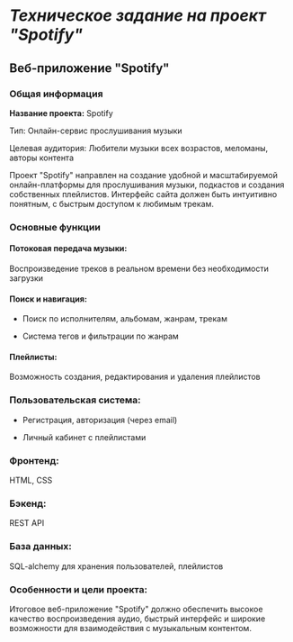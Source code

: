 # **_Техническое задание на проект "Spotify"_**

## **Веб-приложение "Spotify"**

### **Общая информация**

**Название проекта:** Spotify

Тип: Онлайн-сервис прослушивания музыки

Целевая аудитория: Любители музыки всех возрастов, меломаны, авторы контента

Проект "Spotify" направлен на создание удобной и масштабируемой онлайн-платформы для прослушивания музыки, подкастов и создания собственных плейлистов. Интерфейс сайта должен быть интуитивно понятным, с быстрым доступом к любимым трекам.

### **Основные функции**

#### **Потоковая передача музыки:**

Воспроизведение треков в реальном времени без необходимости загрузки

#### **Поиск и навигация:**

- Поиск по исполнителям, альбомам, жанрам, трекам

- Система тегов и фильтрации по жанрам

#### **Плейлисты:**
Возможность создания, редактирования и удаления плейлистов

### **Пользовательская система:**

- Регистрация, авторизация (через email)

- Личный кабинет с плейлистами

### **Фронтенд:**

HTML, CSS

### **Бэкенд:**

REST API

### **База данных:**

SQL-alchemy для хранения пользователей, плейлистов

### **Особенности и цели проекта:**

Итоговое веб-приложение "Spotify" должно обеспечить высокое качество воспроизведения аудио, быстрый интерфейс и широкие возможности для взаимодействия с музыкальным контентом.